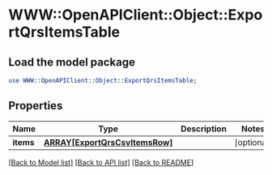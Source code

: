 # WWW::OpenAPIClient::Object::ExportQrsItemsTable

## Load the model package
```perl
use WWW::OpenAPIClient::Object::ExportQrsItemsTable;
```

## Properties
Name | Type | Description | Notes
------------ | ------------- | ------------- | -------------
**items** | [**ARRAY[ExportQrsCsvItemsRow]**](ExportQrsCsvItemsRow.md) |  | [optional] 

[[Back to Model list]](../README.md#documentation-for-models) [[Back to API list]](../README.md#documentation-for-api-endpoints) [[Back to README]](../README.md)



